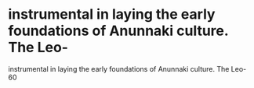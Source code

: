 # instrumental in laying the early foundations of Anunnaki culture. The Leo-

instrumental in laying the early foundations of Anunnaki culture. The Leo-
60